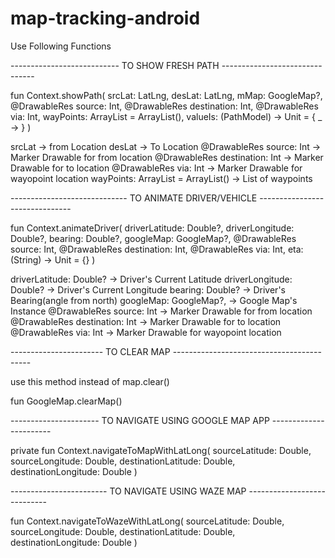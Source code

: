 # map-tracking-android

Use Following Functions

--------------------------- TO SHOW FRESH PATH -------------------------------


fun Context.showPath(
    srcLat: LatLng,
    desLat: LatLng,
    mMap: GoogleMap?,
    @DrawableRes source: Int,
    @DrawableRes destination: Int,
    @DrawableRes via: Int,
    wayPoints: ArrayList<LatLng> = ArrayList(),
    valueIs: (PathModel) -> Unit = { _ -> }
)

srcLat -> from Location 
desLat -> To Location
@DrawableRes source: Int -> Marker Drawable for from location
@DrawableRes destination: Int -> Marker Drawable for to location
@DrawableRes via: Int -> Marker Drawable for wayopoint location
wayPoints: ArrayList<LatLng> = ArrayList() -> List of waypoints

----------------------------- TO ANIMATE DRIVER/VEHICLE -------------------------------
  
fun Context.animateDriver(
    driverLatitude: Double?,
    driverLongitude: Double?,
    bearing: Double?,
    googleMap: GoogleMap?,
    @DrawableRes source: Int,
    @DrawableRes destination: Int,
    @DrawableRes via: Int,
    eta: (String) -> Unit = {}
)
  
driverLatitude: Double? -> Driver's Current Latitude
driverLongitude: Double? -> Driver's Current Longitude
bearing: Double? -> Driver's Bearing(angle from north)
googleMap: GoogleMap?, -> Google Map's Instance
@DrawableRes source: Int -> Marker Drawable for from location
@DrawableRes destination: Int -> Marker Drawable for to location
@DrawableRes via: Int -> Marker Drawable for wayopoint location
  

  
----------------------- TO CLEAR MAP ------------------------------------------
  
use this method instead of map.clear()
  
fun GoogleMap.clearMap()
  
 
---------------------- TO NAVIGATE USING GOOGLE MAP APP -----------------------
  
  
private fun Context.navigateToMapWithLatLong(
    sourceLatitude: Double,
    sourceLongitude: Double,
    destinationLatitude: Double,
    destinationLongitude: Double
)
  
------------------------ TO NAVIGATE USING WAZE MAP ----------------------------

fun Context.navigateToWazeWithLatLong(
    sourceLatitude: Double,
    sourceLongitude: Double,
    destinationLatitude: Double,
    destinationLongitude: Double
) 



